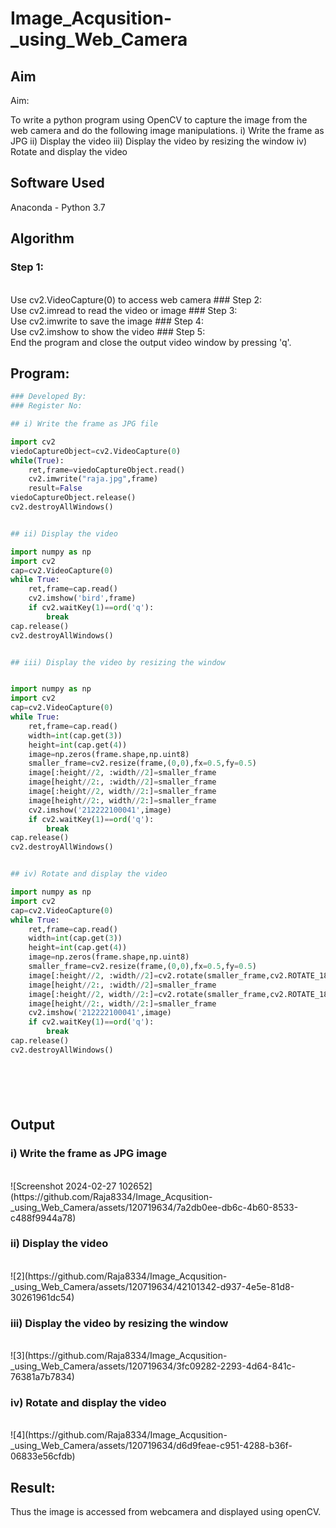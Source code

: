 # Image_Acqusition-_using_Web_Camera
## Aim
 
Aim:
 
To write a python program using OpenCV to capture the image from the web camera and do the following image manipulations.
i) Write the frame as JPG 
ii) Display the video 
iii) Display the video by resizing the window
iv) Rotate and display the video

## Software Used
Anaconda - Python 3.7
## Algorithm
### Step 1:
<br>
Use cv2.VideoCapture(0) to access web camera
### Step 2:
<br>
Use cv2.imread to read the video or image
### Step 3:
<br>
Use cv2.imwrite to save the image
### Step 4:
<br>
Use cv2.imshow to show the video
### Step 5:
<br>
End the program and close the output video window by pressing 'q'.

## Program:
``` Python
### Developed By:
### Register No:

## i) Write the frame as JPG file

import cv2
viedoCaptureObject=cv2.VideoCapture(0)
while(True):
    ret,frame=viedoCaptureObject.read()
    cv2.imwrite("raja.jpg",frame)
    result=False
viedoCaptureObject.release()
cv2.destroyAllWindows()


## ii) Display the video

import numpy as np
import cv2
cap=cv2.VideoCapture(0)
while True:
    ret,frame=cap.read()
    cv2.imshow('bird',frame)
    if cv2.waitKey(1)==ord('q'):
        break
cap.release()
cv2.destroyAllWindows()


## iii) Display the video by resizing the window


import numpy as np
import cv2
cap=cv2.VideoCapture(0)
while True:
    ret,frame=cap.read()
    width=int(cap.get(3))
    height=int(cap.get(4))
    image=np.zeros(frame.shape,np.uint8)
    smaller_frame=cv2.resize(frame,(0,0),fx=0.5,fy=0.5)
    image[:height//2, :width//2]=smaller_frame
    image[height//2:, :width//2]=smaller_frame
    image[:height//2, width//2:]=smaller_frame
    image[height//2:, width//2:]=smaller_frame
    cv2.imshow('212222100041',image)
    if cv2.waitKey(1)==ord('q'):
        break
cap.release()
cv2.destroyAllWindows()


## iv) Rotate and display the video

import numpy as np
import cv2
cap=cv2.VideoCapture(0)
while True:
    ret,frame=cap.read()
    width=int(cap.get(3))
    height=int(cap.get(4))
    image=np.zeros(frame.shape,np.uint8)
    smaller_frame=cv2.resize(frame,(0,0),fx=0.5,fy=0.5)
    image[:height//2, :width//2]=cv2.rotate(smaller_frame,cv2.ROTATE_180)
    image[height//2:, :width//2]=smaller_frame
    image[:height//2, width//2:]=cv2.rotate(smaller_frame,cv2.ROTATE_180)
    image[height//2:, width//2:]=smaller_frame
    cv2.imshow('212222100041',image)
    if cv2.waitKey(1)==ord('q'):
        break
cap.release()
cv2.destroyAllWindows()







```
## Output

### i) Write the frame as JPG image
</br>
![Screenshot 2024-02-27 102652](https://github.com/Raja8334/Image_Acqusition-_using_Web_Camera/assets/120719634/7a2db0ee-db6c-4b60-8533-c488f9944a78)

</br>


### ii) Display the video
</br>
![2](https://github.com/Raja8334/Image_Acqusition-_using_Web_Camera/assets/120719634/42101342-d937-4e5e-81d8-30261961dc54)

</br>


### iii) Display the video by resizing the window
</br>
![3](https://github.com/Raja8334/Image_Acqusition-_using_Web_Camera/assets/120719634/3fc09282-2293-4d64-841c-76381a7b7834)

</br>



### iv) Rotate and display the video
</br>
![4](https://github.com/Raja8334/Image_Acqusition-_using_Web_Camera/assets/120719634/d6d9feae-c951-4288-b36f-06833e56cfdb)

</br>





## Result:
Thus the image is accessed from webcamera and displayed using openCV.
